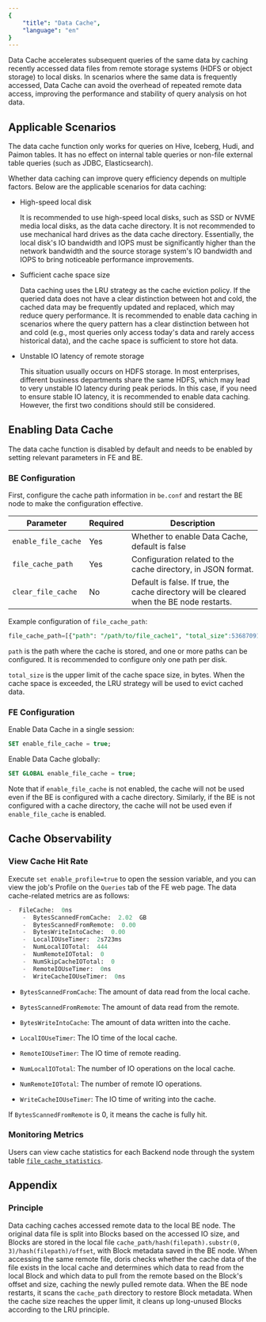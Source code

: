 ```yaml
---
{
    "title": "Data Cache",
    "language": "en"
}
---
```


Data Cache accelerates subsequent queries of the same data by caching recently accessed data files from remote storage systems (HDFS or object storage) to local disks. In scenarios where the same data is frequently accessed, Data Cache can avoid the overhead of repeated remote data access, improving the performance and stability of query analysis on hot data.

## Applicable Scenarios

The data cache function only works for queries on Hive, Iceberg, Hudi, and Paimon tables. It has no effect on internal table queries or non-file external table queries (such as JDBC, Elasticsearch).

Whether data caching can improve query efficiency depends on multiple factors. Below are the applicable scenarios for data caching:

* High-speed local disk

  It is recommended to use high-speed local disks, such as SSD or NVME media local disks, as the data cache directory. It is not recommended to use mechanical hard drives as the data cache directory. Essentially, the local disk's IO bandwidth and IOPS must be significantly higher than the network bandwidth and the source storage system's IO bandwidth and IOPS to bring noticeable performance improvements.

* Sufficient cache space size

  Data caching uses the LRU strategy as the cache eviction policy. If the queried data does not have a clear distinction between hot and cold, the cached data may be frequently updated and replaced, which may reduce query performance. It is recommended to enable data caching in scenarios where the query pattern has a clear distinction between hot and cold (e.g., most queries only access today's data and rarely access historical data), and the cache space is sufficient to store hot data.

* Unstable IO latency of remote storage

  This situation usually occurs on HDFS storage. In most enterprises, different business departments share the same HDFS, which may lead to very unstable IO latency during peak periods. In this case, if you need to ensure stable IO latency, it is recommended to enable data caching. However, the first two conditions should still be considered.

## Enabling Data Cache

The data cache function is disabled by default and needs to be enabled by setting relevant parameters in FE and BE.

### BE Configuration

First, configure the cache path information in `be.conf` and restart the BE node to make the configuration effective.

| Parameter            | Required | Description                              |
| ------------------- | --- | -------------------------------------- |
| `enable_file_cache` | Yes   | Whether to enable Data Cache, default is false               |
| `file_cache_path`   | Yes   | Configuration related to the cache directory, in JSON format.                      |
| `clear_file_cache`  | No   | Default is false. If true, the cache directory will be cleared when the BE node restarts. |

Example configuration of `file_cache_path`:

```sql
file_cache_path=[{"path": "/path/to/file_cache1", "total_size":53687091200},{"path": "/path/to/file_cache2", "total_size":53687091200},{"path": "/path/to/file_cache3", "total_size":53687091200}]
```

`path` is the path where the cache is stored, and one or more paths can be configured. It is recommended to configure only one path per disk.

`total_size` is the upper limit of the cache space size, in bytes. When the cache space is exceeded, the LRU strategy will be used to evict cached data.

### FE Configuration

Enable Data Cache in a single session:

```sql
SET enable_file_cache = true;
```

Enable Data Cache globally:

```sql
SET GLOBAL enable_file_cache = true;
```

Note that if `enable_file_cache` is not enabled, the cache will not be used even if the BE is configured with a cache directory. Similarly, if the BE is not configured with a cache directory, the cache will not be used even if `enable_file_cache` is enabled.

## Cache Observability

### View Cache Hit Rate

Execute `set enable_profile=true` to open the session variable, and you can view the job's Profile on the `Queries` tab of the FE web page. The data cache-related metrics are as follows:

```sql
-  FileCache:  0ns
    -  BytesScannedFromCache:  2.02  GB
    -  BytesScannedFromRemote:  0.00  
    -  BytesWriteIntoCache:  0.00  
    -  LocalIOUseTimer:  2s723ms
    -  NumLocalIOTotal:  444
    -  NumRemoteIOTotal:  0
    -  NumSkipCacheIOTotal:  0
    -  RemoteIOUseTimer:  0ns
    -  WriteCacheIOUseTimer:  0ns
```

* `BytesScannedFromCache`: The amount of data read from the local cache.

* `BytesScannedFromRemote`: The amount of data read from the remote.

* `BytesWriteIntoCache`: The amount of data written into the cache.

* `LocalIOUseTimer`: The IO time of the local cache.

* `RemoteIOUseTimer`: The IO time of remote reading.

* `NumLocalIOTotal`: The number of IO operations on the local cache.

* `NumRemoteIOTotal`: The number of remote IO operations.

* `WriteCacheIOUseTimer`: The IO time of writing into the cache.

If `BytesScannedFromRemote` is 0, it means the cache is fully hit.

### Monitoring Metrics

Users can view cache statistics for each Backend node through the system table [`file_cache_statistics`](../admin-manual/system-tables/information_schema/file_cache_statistics).

## Appendix

### Principle

Data caching caches accessed remote data to the local BE node. The original data file is split into Blocks based on the accessed IO size, and Blocks are stored in the local file `cache_path/hash(filepath).substr(0, 3)/hash(filepath)/offset`, with Block metadata saved in the BE node. When accessing the same remote file, doris checks whether the cache data of the file exists in the local cache and determines which data to read from the local Block and which data to pull from the remote based on the Block's offset and size, caching the newly pulled remote data. When the BE node restarts, it scans the `cache_path` directory to restore Block metadata. When the cache size reaches the upper limit, it cleans up long-unused Blocks according to the LRU principle.
